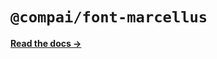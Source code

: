 # `@compai/font-marcellus`

[**Read the docs &rarr;**](https://components.ai/docs/typefaces/marcellus)
